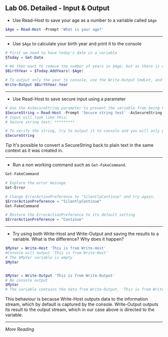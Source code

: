 ## Lab 06. Detailed - Input & Output

- Use Read-Host to save your age as a number to a variable called `$Age`

```Powershell
$Age = Read-Host -Prompt 'What is your age?'
```

---

- Use `$Age` to calculate your birth year and print it to the console

```Powershell
# First we need to have today's date in a variable
$Today = Get-Date

# We then want to remove the number of years in $Age, but as there is only an AddYears method we can simply combine it with a - to add "-n" years
$BirthYear = $Today.AddYears(-$Age)

# To output only the year to console, use the Write-Output CmdLet, and the Year property
Write-Output $BirthYear.Year
```

---

- Use Read-Host to save secure input using a parameter

```Powershell
# Use the AsSecureString parameter to prevent the variable from being human readable
$SecureString = Read-Host -Prompt 'Secure string test' -AsSecureString
# Input will look like this:
# Secure string test: *********

# To verify the string, try to output it to console and you will only get System.Security.SecureString
$SecureString
```

*Tip* It's possible to convert a SecureString back to plain text in the same context as it was created in.

---

- Run a non working command such as `Get-FakeCommand`.

```Powershell
Get-FakeCommand

# Explore the error message
Get-Error

# Change ErrorActionPreference to "SilentlyContinue" and try again.
$ErrorActionPreference = "SilentlyContinue"
Get-FakeCommand

# Restore the ErrorActionPreference to its default setting
$ErrorActionPreference = "Continue"
```

---

- Try using both Write-Host and Write-Output and saving the results to a variable. What is the difference? Why does it happen?

```Powershell
$MyVar = Write-Host 'This is from Write-Host'
#Console will output 'This is from Write-Host'
# The $MyVar variable is empty
$MyVar


$MyVar = Write-Output 'This is from Write-Output'
# No console output
$MyVar
# The variable contains the data from Write-Output, 'This is from Write-Output'
```

This behaviour is because Write-Host outputs data to the information stream, which by default is captured by the console.
Write-Output outputs its result to the output stream, which in our case above is directed to the variable.

---

*More Reading*

```Powershell

```
